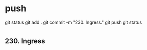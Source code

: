 
# ###################################################################################################################### 
# ###################################################################################################################### 
#  push

git status
git add .
git commit -m "230. Ingress."
git push
git status



# ###################################################################################################################### 
# ###################################################################################################################### 
##  230. Ingress